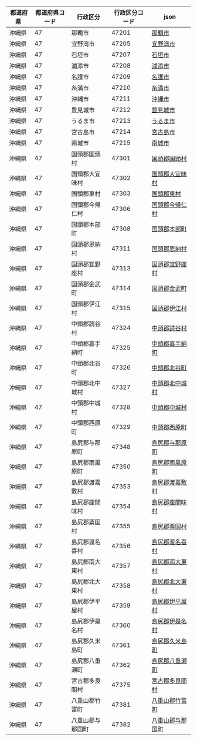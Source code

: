 |  都道府県  | 都道府県コード | 行政区分 | 行政区分コード | json |
|-----------|--------------|--------- |--------------|------|
| 沖縄県 | 47 | 那覇市 | 47201 | [那覇市](/geojson/47/47201.json) |
| 沖縄県 | 47 | 宜野湾市 | 47205 | [宜野湾市](/geojson/47/47205.json) |
| 沖縄県 | 47 | 石垣市 | 47207 | [石垣市](/geojson/47/47207.json) |
| 沖縄県 | 47 | 浦添市 | 47208 | [浦添市](/geojson/47/47208.json) |
| 沖縄県 | 47 | 名護市 | 47209 | [名護市](/geojson/47/47209.json) |
| 沖縄県 | 47 | 糸満市 | 47210 | [糸満市](/geojson/47/47210.json) |
| 沖縄県 | 47 | 沖縄市 | 47211 | [沖縄市](/geojson/47/47211.json) |
| 沖縄県 | 47 | 豊見城市 | 47212 | [豊見城市](/geojson/47/47212.json) |
| 沖縄県 | 47 | うるま市 | 47213 | [うるま市](/geojson/47/47213.json) |
| 沖縄県 | 47 | 宮古島市 | 47214 | [宮古島市](/geojson/47/47214.json) |
| 沖縄県 | 47 | 南城市 | 47215 | [南城市](/geojson/47/47215.json) |
| 沖縄県 | 47 | 国頭郡国頭村 | 47301 | [国頭郡国頭村](/geojson/47/47301.json) |
| 沖縄県 | 47 | 国頭郡大宜味村 | 47302 | [国頭郡大宜味村](/geojson/47/47302.json) |
| 沖縄県 | 47 | 国頭郡東村 | 47303 | [国頭郡東村](/geojson/47/47303.json) |
| 沖縄県 | 47 | 国頭郡今帰仁村 | 47306 | [国頭郡今帰仁村](/geojson/47/47306.json) |
| 沖縄県 | 47 | 国頭郡本部町 | 47308 | [国頭郡本部町](/geojson/47/47308.json) |
| 沖縄県 | 47 | 国頭郡恩納村 | 47311 | [国頭郡恩納村](/geojson/47/47311.json) |
| 沖縄県 | 47 | 国頭郡宜野座村 | 47313 | [国頭郡宜野座村](/geojson/47/47313.json) |
| 沖縄県 | 47 | 国頭郡金武町 | 47314 | [国頭郡金武町](/geojson/47/47314.json) |
| 沖縄県 | 47 | 国頭郡伊江村 | 47315 | [国頭郡伊江村](/geojson/47/47315.json) |
| 沖縄県 | 47 | 中頭郡読谷村 | 47324 | [中頭郡読谷村](/geojson/47/47324.json) |
| 沖縄県 | 47 | 中頭郡嘉手納町 | 47325 | [中頭郡嘉手納町](/geojson/47/47325.json) |
| 沖縄県 | 47 | 中頭郡北谷町 | 47326 | [中頭郡北谷町](/geojson/47/47326.json) |
| 沖縄県 | 47 | 中頭郡北中城村 | 47327 | [中頭郡北中城村](/geojson/47/47327.json) |
| 沖縄県 | 47 | 中頭郡中城村 | 47328 | [中頭郡中城村](/geojson/47/47328.json) |
| 沖縄県 | 47 | 中頭郡西原町 | 47329 | [中頭郡西原町](/geojson/47/47329.json) |
| 沖縄県 | 47 | 島尻郡与那原町 | 47348 | [島尻郡与那原町](/geojson/47/47348.json) |
| 沖縄県 | 47 | 島尻郡南風原町 | 47350 | [島尻郡南風原町](/geojson/47/47350.json) |
| 沖縄県 | 47 | 島尻郡渡嘉敷村 | 47353 | [島尻郡渡嘉敷村](/geojson/47/47353.json) |
| 沖縄県 | 47 | 島尻郡座間味村 | 47354 | [島尻郡座間味村](/geojson/47/47354.json) |
| 沖縄県 | 47 | 島尻郡粟国村 | 47355 | [島尻郡粟国村](/geojson/47/47355.json) |
| 沖縄県 | 47 | 島尻郡渡名喜村 | 47356 | [島尻郡渡名喜村](/geojson/47/47356.json) |
| 沖縄県 | 47 | 島尻郡南大東村 | 47357 | [島尻郡南大東村](/geojson/47/47357.json) |
| 沖縄県 | 47 | 島尻郡北大東村 | 47358 | [島尻郡北大東村](/geojson/47/47358.json) |
| 沖縄県 | 47 | 島尻郡伊平屋村 | 47359 | [島尻郡伊平屋村](/geojson/47/47359.json) |
| 沖縄県 | 47 | 島尻郡伊是名村 | 47360 | [島尻郡伊是名村](/geojson/47/47360.json) |
| 沖縄県 | 47 | 島尻郡久米島町 | 47361 | [島尻郡久米島町](/geojson/47/47361.json) |
| 沖縄県 | 47 | 島尻郡八重瀬町 | 47362 | [島尻郡八重瀬町](/geojson/47/47362.json) |
| 沖縄県 | 47 | 宮古郡多良間村 | 47375 | [宮古郡多良間村](/geojson/47/47375.json) |
| 沖縄県 | 47 | 八重山郡竹富町 | 47381 | [八重山郡竹富町](/geojson/47/47381.json) |
| 沖縄県 | 47 | 八重山郡与那国町 | 47382 | [八重山郡与那国町](/geojson/47/47382.json) |
